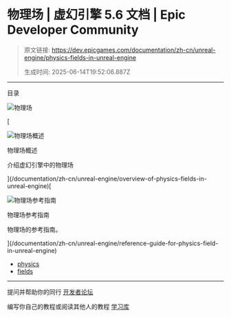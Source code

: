# 物理场 | 虚幻引擎 5.6 文档 | Epic Developer Community

> 原文链接: https://dev.epicgames.com/documentation/zh-cn/unreal-engine/physics-fields-in-unreal-engine
> 
> 生成时间: 2025-06-14T19:52:06.887Z

---

目录

![物理场](https://dev.epicgames.com/community/api/documentation/image/95be6b37-8f3c-48bf-9f82-ba7f46663ced?resizing_type=fill&width=1920&height=335)

[

![物理场概述](https://d1iv7db44yhgxn.cloudfront.net/documentation/images/4d51601a-fc9a-43dd-9d78-6ac82fe01eff/topicbanner_fields.png)

物理场概述

介绍虚幻引擎中的物理场





](/documentation/zh-cn/unreal-engine/overview-of-physics-fields-in-unreal-engine)[

![物理场参考指南](https://d1iv7db44yhgxn.cloudfront.net/documentation/images/f799dc2d-5c80-4676-a22d-2c28eea371ac/topicbanner_fields.png)

物理场参考指南

物理场的参考指南。





](/documentation/zh-cn/unreal-engine/reference-guide-for-physics-field-in-unreal-engine)

-   [physics](https://dev.epicgames.com/community/search?query=physics)
-   [fields](https://dev.epicgames.com/community/search?query=fields)

* * *

提问并帮助你的同行 [开发者论坛](https://forums.unrealengine.com/categories?tag=unreal-engine)

编写你自己的教程或阅读其他人的教程 [学习库](https://dev.epicgames.com/community/unreal-engine/learning)